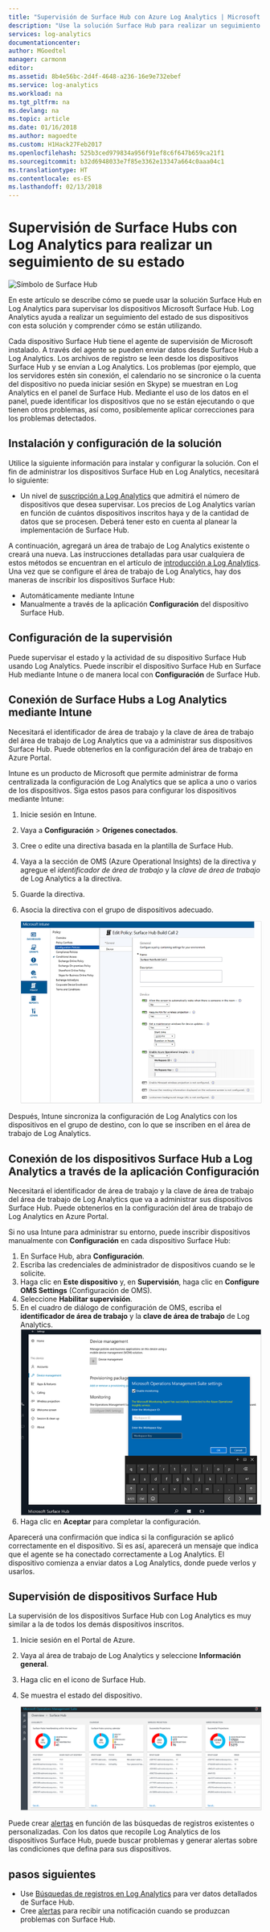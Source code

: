 ```yaml
---
title: "Supervisión de Surface Hub con Azure Log Analytics | Microsoft Docs"
description: "Use la solución Surface Hub para realizar un seguimiento del estado de sus dispositivos con esta solución y comprender cómo se están utilizando."
services: log-analytics
documentationcenter: 
author: MGoedtel
manager: carmonm
editor: 
ms.assetid: 8b4e56bc-2d4f-4648-a236-16e9e732ebef
ms.service: log-analytics
ms.workload: na
ms.tgt_pltfrm: na
ms.devlang: na
ms.topic: article
ms.date: 01/16/2018
ms.author: magoedte
ms.custom: H1Hack27Feb2017
ms.openlocfilehash: 525b3ced979834a956f91ef8c6f647b659ca21f1
ms.sourcegitcommit: b32d6948033e7f85e3362e13347a664c0aaa04c1
ms.translationtype: HT
ms.contentlocale: es-ES
ms.lasthandoff: 02/13/2018
---
```

# <a name="monitor-surface-hubs-with-log-analytics-to-track-their-health"></a>Supervisión de Surface Hubs con Log Analytics para realizar un seguimiento de su estado

![Símbolo de Surface Hub](./media/log-analytics-surface-hubs/surface-hub-symbol.png)

En este artículo se describe cómo se puede usar la solución Surface Hub en Log Analytics para supervisar los dispositivos Microsoft Surface Hub. Log Analytics ayuda a realizar un seguimiento del estado de sus dispositivos con esta solución y comprender cómo se están utilizando.

Cada dispositivo Surface Hub tiene el agente de supervisión de Microsoft instalado. A través del agente se pueden enviar datos desde Surface Hub a Log Analytics. Los archivos de registro se leen desde los dispositivos Surface Hub y se envían a Log Analytics. Los problemas (por ejemplo, que los servidores estén sin conexión, el calendario no se sincronice o la cuenta del dispositivo no pueda iniciar sesión en Skype) se muestran en Log Analytics en el panel de Surface Hub. Mediante el uso de los datos en el panel, puede identificar los dispositivos que no se están ejecutando o que tienen otros problemas, así como, posiblemente aplicar correcciones para los problemas detectados.

## <a name="install-and-configure-the-solution"></a>Instalación y configuración de la solución
Utilice la siguiente información para instalar y configurar la solución. Con el fin de administrar los dispositivos Surface Hub en Log Analytics, necesitará lo siguiente:

* Un nivel de [suscripción a Log Analytics](https://azure.microsoft.com/pricing/details/log-analytics/) que admitirá el número de dispositivos que desea supervisar. Los precios de Log Analytics varían en función de cuántos dispositivos inscritos haya y de la cantidad de datos que se procesen. Deberá tener esto en cuenta al planear la implementación de Surface Hub.

A continuación, agregará un área de trabajo de Log Analytics existente o creará una nueva. Las instrucciones detalladas para usar cualquiera de estos métodos se encuentran en el artículo de [introducción a Log Analytics](log-analytics-get-started.md). Una vez que se configure el área de trabajo de Log Analytics, hay dos maneras de inscribir los dispositivos Surface Hub:

* Automáticamente mediante Intune
* Manualmente a través de la aplicación **Configuración** del dispositivo Surface Hub.

## <a name="set-up-monitoring"></a>Configuración de la supervisión
Puede supervisar el estado y la actividad de su dispositivo Surface Hub usando Log Analytics. Puede inscribir el dispositivo Surface Hub en Surface Hub mediante Intune o de manera local con **Configuración** de Surface Hub.

## <a name="connect-surface-hubs-to-log-analytics-through-intune"></a>Conexión de Surface Hubs a Log Analytics mediante Intune
Necesitará el identificador de área de trabajo y la clave de área de trabajo del área de trabajo de Log Analytics que va a administrar sus dispositivos Surface Hub. Puede obtenerlos en la configuración del área de trabajo en Azure Portal.

Intune es un producto de Microsoft que permite administrar de forma centralizada la configuración de Log Analytics que se aplica a uno o varios de los dispositivos. Siga estos pasos para configurar los dispositivos mediante Intune:

1. Inicie sesión en Intune.
2. Vaya a **Configuración** > **Orígenes conectados**.
3. Cree o edite una directiva basada en la plantilla de Surface Hub.
4. Vaya a la sección de OMS (Azure Operational Insights) de la directiva y agregue el *identificador de área de trabajo* y la *clave de área de trabajo* de Log Analytics a la directiva.
5. Guarde la directiva.
6. Asocia la directiva con el grupo de dispositivos adecuado.

   ![Directiva de Intune](./media/log-analytics-surface-hubs/intune.png)

Después, Intune sincroniza la configuración de Log Analytics con los dispositivos en el grupo de destino, con lo que se inscriben en el área de trabajo de Log Analytics.

## <a name="connect-surface-hubs-to-log-analytics-using-the-settings-app"></a>Conexión de los dispositivos Surface Hub a Log Analytics a través de la aplicación Configuración
Necesitará el identificador de área de trabajo y la clave de área de trabajo del área de trabajo de Log Analytics que va a administrar sus dispositivos Surface Hub. Puede obtenerlos en la configuración del área de trabajo de Log Analytics en Azure Portal.

Si no usa Intune para administrar su entorno, puede inscribir dispositivos manualmente con **Configuración** en cada dispositivo Surface Hub:

1. En Surface Hub, abra **Configuración**.
2. Escriba las credenciales de administrador de dispositivos cuando se le solicite.
3. Haga clic en **Este dispositivo** y, en **Supervisión**, haga clic en **Configure OMS Settings** (Configuración de OMS).
4. Seleccione **Habilitar supervisión**.
5. En el cuadro de diálogo de configuración de OMS, escriba el **identificador de área de trabajo** y la **clave de área de trabajo** de Log Analytics.  
   ![settings](./media/log-analytics-surface-hubs/settings.png)
6. Haga clic en **Aceptar** para completar la configuración.

Aparecerá una confirmación que indica si la configuración se aplicó correctamente en el dispositivo. Si es así, aparecerá un mensaje que indica que el agente se ha conectado correctamente a Log Analytics. El dispositivo comienza a enviar datos a Log Analytics, donde puede verlos y usarlos.

## <a name="monitor-surface-hubs"></a>Supervisión de dispositivos Surface Hub
La supervisión de los dispositivos Surface Hub con Log Analytics es muy similar a la de todos los demás dispositivos inscritos.

1. Inicie sesión en el Portal de Azure.
2. Vaya al área de trabajo de Log Analytics y seleccione **Información general**.
2. Haga clic en el icono de Surface Hub.
3. Se muestra el estado del dispositivo.

   ![Panel de Surface Hub](./media/log-analytics-surface-hubs/surface-hub-dashboard.png)

Puede crear [alertas](log-analytics-alerts.md) en función de las búsquedas de registros existentes o personalizadas. Con los datos que recopile Log Analytics de los dispositivos Surface Hub, puede buscar problemas y generar alertas sobre las condiciones que defina para sus dispositivos.

## <a name="next-steps"></a>pasos siguientes
* Use [Búsquedas de registros en Log Analytics](log-analytics-log-searches.md) para ver datos detallados de Surface Hub.
* Cree [alertas](log-analytics-alerts.md) para recibir una notificación cuando se produzcan problemas con Surface Hub.
